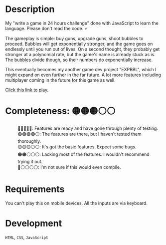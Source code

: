 <h1>
  Description
</h1>

<p>
  My "write a game in 24 hours challenge" done with JavaScript to learn the language. 
  Please don't read the code. 💀
</p>

<p>
 The gameplay is simple: buy guns, upgrade guns, shoot bubbles to proceed.
 Bubbles will get exponentially stronger, and the game goes on endlessly until you run out of lives.
 On a second thought, they probably get stronger at a polynomial rate, but the game's name is already stuck as is.
 The bubbles divide though, so their numbers do exponentially increase.
</p>

<p>
  This eventually becomes my another game dev project "EXPBBL", which I might expand on even further in the far future.
  A lot more features including multiplayer coming in the future for this game as well.
</p>

<p>
  <a href="https://pyxidata.github.io/exponentiation-bubbles/" target="_blank" rel="noopener noreferrer">
    Click this link to play.
  </a>
</p>

<h1>
  Completeness: 🟡🟡🟡⚪⚪
</h1>

<dl>
  <dd>🔵🔵🔵🔵🔵: Features are ready and have gone through plenty of testing.</dd>
  <dd>🟢🟢🟢🟢⚪: The features are there, but I haven't tested them thoroughly.</dd>
  <dd>🟡🟡🟡⚪⚪: It's got the basic features. Expect some bugs.</dd>
  <dd>🟠🟠⚪⚪⚪: Lacking most of the features. I wouldn't recommend trying it out.</dd>
  <dd>🔴⚪⚪⚪⚪: I'm not sure if this would even compile.</dd>
</dl>

<h1>
  Requirements
</h1>

You can't play this on mobile devices. All the inputs are via keyboard.

<h1>
  Development
</h1>

<p>
  <code>HTML</code>, 
  <code>CSS</code>, 
  <code>JavaScript</code>
</p>

